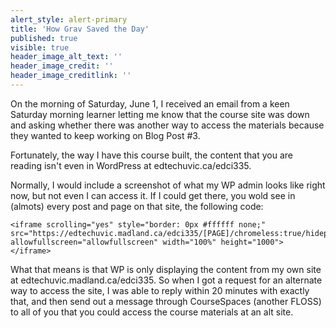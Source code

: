 ```yaml
---
alert_style: alert-primary
title: 'How Grav Saved the Day'
published: true
visible: true
header_image_alt_text: ''
header_image_credit: ''
header_image_creditlink: ''
---
```


On the morning of Saturday, June 1, I received an email from a keen Saturday morning learner letting me know that the course site was down and asking whether there was another way to access the materials because they wanted to keep working on Blog Post #3.

Fortunately, the way I have this course built, the content that you are reading isn't even in WordPress at edtechuvic.ca/edci335.

Normally, I would include a screenshot of what my WP admin looks like right now, but not even I can access it. If I could get there, you wold see in (almots) every post and page on that site, the following code:

```
<iframe scrolling="yes" style="border: 0px #ffffff none;" src="https://edtechuvic.madland.ca/edci335/[PAGE]/chromeless:true/hidepagetitle:true" allowfullscreen="allowfullscreen" width="100%" height="1000">
</iframe>
```

What that means is that WP is only displaying the content from my own site at edtechuvic.madland.ca/edci335. So when I got a request for an alternate way to access the site, I was able to reply within 20 minutes with exactly that, and then send out a message through CourseSpaces (another FLOSS) to all of you that you could access the course materials at an alt site.
